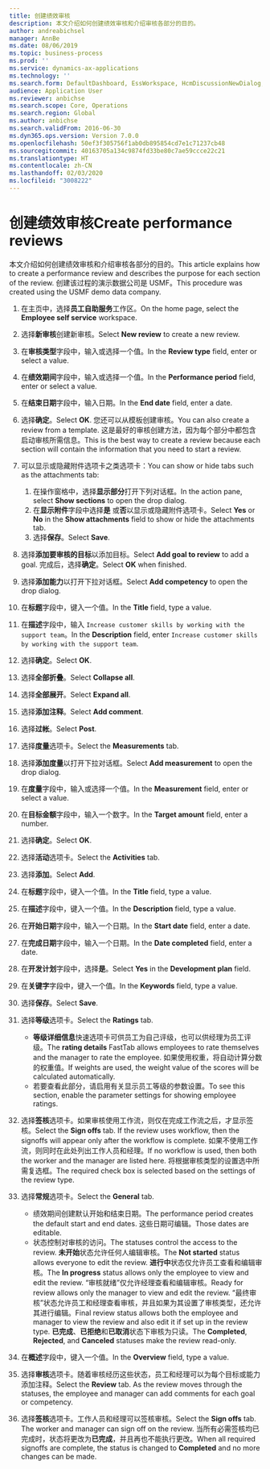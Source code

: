 ```yaml
---
title: 创建绩效审核
description: 本文介绍如何创建绩效审核和介绍审核各部分的目的。
author: andreabichsel
manager: AnnBe
ms.date: 08/06/2019
ms.topic: business-process
ms.prod: ''
ms.service: dynamics-ax-applications
ms.technology: ''
ms.search.form: DefaultDashboard, EssWorkspace, HcmDiscussionNewDialog, HcmDiscussion, HcmDiscussionChangeSettings, HcmDiscussionAddGoalDialog, HcmTopicCreate, HcmMeasurementDetailDialog, HcmPerfJournalAdd
audience: Application User
ms.reviewer: anbichse
ms.search.scope: Core, Operations
ms.search.region: Global
ms.author: anbichse
ms.search.validFrom: 2016-06-30
ms.dyn365.ops.version: Version 7.0.0
ms.openlocfilehash: 50ef3f305756f1ab0db895854cd7e1c71237cb48
ms.sourcegitcommit: 40163705a134c9874fd33be80c7ae59ccce22c21
ms.translationtype: HT
ms.contentlocale: zh-CN
ms.lasthandoff: 02/03/2020
ms.locfileid: "3008222"
---
```

# <a name="create-performance-reviews"></a><span data-ttu-id="d257b-103">创建绩效审核</span><span class="sxs-lookup"><span data-stu-id="d257b-103">Create performance reviews</span></span>



<span data-ttu-id="d257b-104">本文介绍如何创建绩效审核和介绍审核各部分的目的。</span><span class="sxs-lookup"><span data-stu-id="d257b-104">This article explains how to create a performance review and describes the purpose for each section of the review.</span></span> <span data-ttu-id="d257b-105">创建该过程的演示数据公司是 USMF。</span><span class="sxs-lookup"><span data-stu-id="d257b-105">This procedure was created using the USMF demo data company.</span></span>

1. <span data-ttu-id="d257b-106">在主页中，选择**员工自助服务**工作区。</span><span class="sxs-lookup"><span data-stu-id="d257b-106">On the home page, select the **Employee self service** workspace.</span></span>
2. <span data-ttu-id="d257b-107">选择**新审核**创建新审核。</span><span class="sxs-lookup"><span data-stu-id="d257b-107">Select **New review** to create a new review.</span></span>
3. <span data-ttu-id="d257b-108">在**审核类型**字段中，输入或选择一个值。</span><span class="sxs-lookup"><span data-stu-id="d257b-108">In the **Review type** field, enter or select a value.</span></span>
4. <span data-ttu-id="d257b-109">在**绩效期间**字段中，输入或选择一个值。</span><span class="sxs-lookup"><span data-stu-id="d257b-109">In the **Performance period** field, enter or select a value.</span></span>
5. <span data-ttu-id="d257b-110">在**结束日期**字段中，输入日期。</span><span class="sxs-lookup"><span data-stu-id="d257b-110">In the **End date** field, enter a date.</span></span>
6. <span data-ttu-id="d257b-111">选择**确定**。</span><span class="sxs-lookup"><span data-stu-id="d257b-111">Select **OK**.</span></span> <span data-ttu-id="d257b-112">您还可以从模板创建审核。</span><span class="sxs-lookup"><span data-stu-id="d257b-112">You can also create a review from a template.</span></span> <span data-ttu-id="d257b-113">这是最好的审核创建方法，因为每个部分中都包含启动审核所需信息。</span><span class="sxs-lookup"><span data-stu-id="d257b-113">This is the best way to create a review because each section will contain the information that you need to start a review.</span></span>  
7. <span data-ttu-id="d257b-114">可以显示或隐藏附件选项卡之类选项卡：</span><span class="sxs-lookup"><span data-stu-id="d257b-114">You can show or hide tabs such as the attachments tab:</span></span>

    1. <span data-ttu-id="d257b-115">在操作窗格中，选择**显示部分**打开下列对话框。</span><span class="sxs-lookup"><span data-stu-id="d257b-115">In the action pane, select **Show sections** to open the drop dialog.</span></span>
    1. <span data-ttu-id="d257b-116">在**显示附件**字段中选择**是** 或**否**以显示或隐藏附件选项卡。</span><span class="sxs-lookup"><span data-stu-id="d257b-116">Select **Yes** or **No** in the **Show attachments** field to show or hide the attachments tab.</span></span>
    1. <span data-ttu-id="d257b-117">选择**保存**。</span><span class="sxs-lookup"><span data-stu-id="d257b-117">Select **Save**.</span></span>

8. <span data-ttu-id="d257b-118">选择**添加要审核的目标**以添加目标。</span><span class="sxs-lookup"><span data-stu-id="d257b-118">Select **Add goal to review** to add a goal.</span></span> <span data-ttu-id="d257b-119">完成后，选择**确定**。</span><span class="sxs-lookup"><span data-stu-id="d257b-119">Select **OK** when finished.</span></span>
9. <span data-ttu-id="d257b-120">选择**添加能力**以打开下拉对话框。</span><span class="sxs-lookup"><span data-stu-id="d257b-120">Select **Add competency** to open the drop dialog.</span></span>
10. <span data-ttu-id="d257b-121">在**标题**字段中，键入一个值。</span><span class="sxs-lookup"><span data-stu-id="d257b-121">In the **Title** field, type a value.</span></span>
11. <span data-ttu-id="d257b-122">在**描述**字段中，输入 `Increase customer skills by working with the support team`。</span><span class="sxs-lookup"><span data-stu-id="d257b-122">In the **Description** field, enter `Increase customer skills by working with the support team`.</span></span>
12. <span data-ttu-id="d257b-123">选择**确定**。</span><span class="sxs-lookup"><span data-stu-id="d257b-123">Select **OK**.</span></span>
13. <span data-ttu-id="d257b-124">选择**全部折叠**。</span><span class="sxs-lookup"><span data-stu-id="d257b-124">Select **Collapse all**.</span></span>
14. <span data-ttu-id="d257b-125">选择**全部展开**。</span><span class="sxs-lookup"><span data-stu-id="d257b-125">Select **Expand all**.</span></span>
15. <span data-ttu-id="d257b-126">选择**添加注释**。</span><span class="sxs-lookup"><span data-stu-id="d257b-126">Select **Add comment**.</span></span>
16. <span data-ttu-id="d257b-127">选择**过帐**。</span><span class="sxs-lookup"><span data-stu-id="d257b-127">Select **Post**.</span></span>
17. <span data-ttu-id="d257b-128">选择**度量**选项卡。</span><span class="sxs-lookup"><span data-stu-id="d257b-128">Select the **Measurements** tab.</span></span>
18. <span data-ttu-id="d257b-129">选择**添加度量**以打开下拉对话框。</span><span class="sxs-lookup"><span data-stu-id="d257b-129">Select **Add measurement** to open the drop dialog.</span></span>
19. <span data-ttu-id="d257b-130">在**度量**字段中，输入或选择一个值。</span><span class="sxs-lookup"><span data-stu-id="d257b-130">In the **Measurement** field, enter or select a value.</span></span>
26. <span data-ttu-id="d257b-131">在**目标金额**字段中，输入一个数字。</span><span class="sxs-lookup"><span data-stu-id="d257b-131">In the **Target amount** field, enter a number.</span></span>
20. <span data-ttu-id="d257b-132">选择**确定**。</span><span class="sxs-lookup"><span data-stu-id="d257b-132">Select **OK**.</span></span>
21. <span data-ttu-id="d257b-133">选择**活动**选项卡。</span><span class="sxs-lookup"><span data-stu-id="d257b-133">Select the **Activities** tab.</span></span>
22. <span data-ttu-id="d257b-134">选择**添加**。</span><span class="sxs-lookup"><span data-stu-id="d257b-134">Select **Add**.</span></span>
23. <span data-ttu-id="d257b-135">在**标题**字段中，键入一个值。</span><span class="sxs-lookup"><span data-stu-id="d257b-135">In the **Title** field, type a value.</span></span>
24. <span data-ttu-id="d257b-136">在**描述**字段中，键入一个值。</span><span class="sxs-lookup"><span data-stu-id="d257b-136">In the **Description** field, type a value.</span></span>
25. <span data-ttu-id="d257b-137">在**开始日期**字段中，输入一个日期。</span><span class="sxs-lookup"><span data-stu-id="d257b-137">In the **Start date** field, enter a date.</span></span>
26. <span data-ttu-id="d257b-138">在**完成日期**字段中，输入一个日期。</span><span class="sxs-lookup"><span data-stu-id="d257b-138">In the **Date completed** field, enter a date.</span></span>
27. <span data-ttu-id="d257b-139">在**开发计划**字段中，选择**是**。</span><span class="sxs-lookup"><span data-stu-id="d257b-139">Select **Yes** in the **Development plan** field.</span></span>
28. <span data-ttu-id="d257b-140">在**关键字**字段中，键入一个值。</span><span class="sxs-lookup"><span data-stu-id="d257b-140">In the **Keywords** field, type a value.</span></span>
29. <span data-ttu-id="d257b-141">选择**保存**。</span><span class="sxs-lookup"><span data-stu-id="d257b-141">Select **Save**.</span></span>
30. <span data-ttu-id="d257b-142">选择**等级**选项卡。</span><span class="sxs-lookup"><span data-stu-id="d257b-142">Select the **Ratings** tab.</span></span>  

    - <span data-ttu-id="d257b-143">**等级详细信息**快速选项卡可供员工为自己评级，也可以供经理为员工评级。</span><span class="sxs-lookup"><span data-stu-id="d257b-143">The **rating details** FastTab allows employees to rate themselves and the manager to rate the employee.</span></span> <span data-ttu-id="d257b-144">如果使用权重，将自动计算分数的权重值。</span><span class="sxs-lookup"><span data-stu-id="d257b-144">If weights are used, the weight value of the scores will be calculated automatically.</span></span>  
    - <span data-ttu-id="d257b-145">若要查看此部分，请启用有关显示员工等级的参数设置。</span><span class="sxs-lookup"><span data-stu-id="d257b-145">To see this section, enable the parameter settings for showing employee ratings.</span></span>  

31. <span data-ttu-id="d257b-146">选择**签核**选项卡。如果审核使用工作流，则仅在完成工作流之后，才显示签核。</span><span class="sxs-lookup"><span data-stu-id="d257b-146">Select the **Sign offs** tab. If the review uses workflow, then the signoffs will appear only after the workflow is complete.</span></span> <span data-ttu-id="d257b-147">如果不使用工作流，则同时在此处列出工作人员和经理。</span><span class="sxs-lookup"><span data-stu-id="d257b-147">If no workflow is used, then both the worker and the manager are listed here.</span></span> <span data-ttu-id="d257b-148">将根据审核类型的设置选中所需复选框。</span><span class="sxs-lookup"><span data-stu-id="d257b-148">The required check box is selected based on the settings of the review type.</span></span>  
32. <span data-ttu-id="d257b-149">选择**常规**选项卡。</span><span class="sxs-lookup"><span data-stu-id="d257b-149">Select the **General** tab.</span></span>

    - <span data-ttu-id="d257b-150">绩效期间创建默认开始和结束日期。</span><span class="sxs-lookup"><span data-stu-id="d257b-150">The performance period creates the default start and end dates.</span></span> <span data-ttu-id="d257b-151">这些日期可编辑。</span><span class="sxs-lookup"><span data-stu-id="d257b-151">Those dates are editable.</span></span>  
    - <span data-ttu-id="d257b-152">状态控制对审核的访问。</span><span class="sxs-lookup"><span data-stu-id="d257b-152">The statuses control the access to the review.</span></span> <span data-ttu-id="d257b-153">**未开始**状态允许任何人编辑审核。</span><span class="sxs-lookup"><span data-stu-id="d257b-153">The **Not started** status allows everyone to edit the review.</span></span> <span data-ttu-id="d257b-154">**进行中**状态仅允许员工查看和编辑审核。</span><span class="sxs-lookup"><span data-stu-id="d257b-154">The **In progress** status allows only the employee to view and edit the review.</span></span> <span data-ttu-id="d257b-155">“审核就绪”仅允许经理查看和编辑审核。</span><span class="sxs-lookup"><span data-stu-id="d257b-155">Ready for review allows only the manager to view and edit the review.</span></span> <span data-ttu-id="d257b-156">“最终审核”状态允许员工和经理查看审核，并且如果为其设置了审核类型，还允许其进行编辑。</span><span class="sxs-lookup"><span data-stu-id="d257b-156">Final review status allows both the employee and manager to view the review and also edit it if set up in the review type.</span></span> <span data-ttu-id="d257b-157">**已完成**、**已拒绝**和**已取消**状态下审核为只读。</span><span class="sxs-lookup"><span data-stu-id="d257b-157">The **Completed**, **Rejected**, and **Canceled** statuses make the review read-only.</span></span>  

33. <span data-ttu-id="d257b-158">在**概述**字段中，键入一个值。</span><span class="sxs-lookup"><span data-stu-id="d257b-158">In the **Overview** field, type a value.</span></span>
34. <span data-ttu-id="d257b-159">选择**审核**选项卡。随着审核经历这些状态，员工和经理可以为每个目标或能力添加注释。</span><span class="sxs-lookup"><span data-stu-id="d257b-159">Select the **Review** tab. As the review moves through the statuses, the employee and manager can add comments for each goal or competency.</span></span>  
35. <span data-ttu-id="d257b-160">选择**签核**选项卡。工作人员和经理可以签核审核。</span><span class="sxs-lookup"><span data-stu-id="d257b-160">Select the **Sign offs** tab. The worker and manager can sign off on the review.</span></span> <span data-ttu-id="d257b-161">当所有必需签核均已完成时，状态将更改为**已完成**，并且再也不能执行更改。</span><span class="sxs-lookup"><span data-stu-id="d257b-161">When all required signoffs are complete, the status is changed to **Completed** and no more changes can be made.</span></span>  

